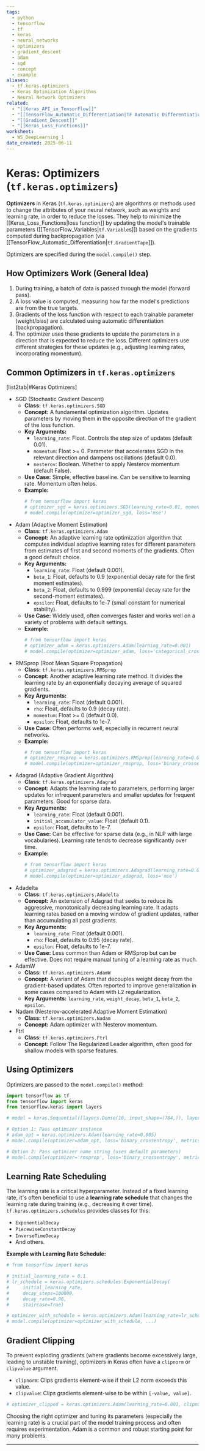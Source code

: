 ```yaml
---
tags:
  - python
  - tensorflow
  - tf
  - keras
  - neural_networks
  - optimizers
  - gradient_descent
  - adam
  - sgd
  - concept
  - example
aliases:
  - tf.keras.optimizers
  - Keras Optimization Algorithms
  - Neural Network Optimizers
related:
  - "[[Keras_API_in_TensorFlow]]"
  - "[[TensorFlow_Automatic_Differentiation|TF Automatic Differentiation]]"
  - "[[Gradient_Descent]]"
  - "[[Keras_Loss_Functions]]"
worksheet:
  - WS_DeepLearning_1
date_created: 2025-06-11
---
```

# Keras: Optimizers (`tf.keras.optimizers`)

**Optimizers** in Keras (`tf.keras.optimizers`) are algorithms or methods used to change the attributes of your neural network, such as weights and learning rate, in order to reduce the losses. They help to minimize the [[Keras_Loss_Functions|loss function]] by updating the model's trainable parameters ([[TensorFlow_Variables|`tf.Variable`s]]) based on the gradients computed during backpropagation (via [[TensorFlow_Automatic_Differentiation|`tf.GradientTape`]]).

Optimizers are specified during the `model.compile()` step.

## How Optimizers Work (General Idea)
1.  During training, a batch of data is passed through the model (forward pass).
2.  A loss value is computed, measuring how far the model's predictions are from the true targets.
3.  Gradients of the loss function with respect to each trainable parameter (weight/bias) are calculated using automatic differentiation (backpropagation).
4.  The optimizer uses these gradients to update the parameters in a direction that is expected to reduce the loss. Different optimizers use different strategies for these updates (e.g., adjusting learning rates, incorporating momentum).

## Common Optimizers in `tf.keras.optimizers`

[list2tab|#Keras Optimizers]
- SGD (Stochastic Gradient Descent)
    -   **Class:** `tf.keras.optimizers.SGD`
    -   **Concept:** A fundamental optimization algorithm. Updates parameters by moving them in the opposite direction of the gradient of the loss function.
    -   **Key Arguments:**
        -   `learning_rate`: Float. Controls the step size of updates (default 0.01).
        -   `momentum`: Float >= 0. Parameter that accelerates SGD in the relevant direction and dampens oscillations (default 0.0).
        -   `nesterov`: Boolean. Whether to apply Nesterov momentum (default False).
    -   **Use Case:** Simple, effective baseline. Can be sensitive to learning rate. Momentum often helps.
    -   **Example:**
        ```python
        # from tensorflow import keras
        # optimizer_sgd = keras.optimizers.SGD(learning_rate=0.01, momentum=0.9)
        # model.compile(optimizer=optimizer_sgd, loss='mse')
        ```
- Adam (Adaptive Moment Estimation)
    -   **Class:** `tf.keras.optimizers.Adam`
    -   **Concept:** An adaptive learning rate optimization algorithm that computes individual adaptive learning rates for different parameters from estimates of first and second moments of the gradients. Often a good default choice.
    -   **Key Arguments:**
        -   `learning_rate`: Float (default 0.001).
        -   `beta_1`: Float, defaults to 0.9 (exponential decay rate for the first moment estimates).
        -   `beta_2`: Float, defaults to 0.999 (exponential decay rate for the second-moment estimates).
        -   `epsilon`: Float, defaults to 1e-7 (small constant for numerical stability).
    -   **Use Case:** Widely used, often converges faster and works well on a variety of problems with default settings.
    -   **Example:**
        ```python
        # from tensorflow import keras
        # optimizer_adam = keras.optimizers.Adam(learning_rate=0.001)
        # model.compile(optimizer=optimizer_adam, loss='categorical_crossentropy')
        ```
- RMSprop (Root Mean Square Propagation)
    -   **Class:** `tf.keras.optimizers.RMSprop`
    -   **Concept:** Another adaptive learning rate method. It divides the learning rate by an exponentially decaying average of squared gradients.
    -   **Key Arguments:**
        -   `learning_rate`: Float (default 0.001).
        -   `rho`: Float, defaults to 0.9 (decay rate).
        -   `momentum`: Float >= 0 (default 0.0).
        -   `epsilon`: Float, defaults to 1e-7.
    -   **Use Case:** Often performs well, especially in recurrent neural networks.
    -   **Example:**
        ```python
        # from tensorflow import keras
        # optimizer_rmsprop = keras.optimizers.RMSprop(learning_rate=0.001, rho=0.9)
        # model.compile(optimizer=optimizer_rmsprop, loss='binary_crossentropy')
        ```
- Adagrad (Adaptive Gradient Algorithm)
    -   **Class:** `tf.keras.optimizers.Adagrad`
    -   **Concept:** Adapts the learning rate to parameters, performing larger updates for infrequent parameters and smaller updates for frequent parameters. Good for sparse data.
    -   **Key Arguments:**
        -   `learning_rate`: Float (default 0.001).
        -   `initial_accumulator_value`: Float (default 0.1).
        -   `epsilon`: Float, defaults to 1e-7.
    -   **Use Case:** Can be effective for sparse data (e.g., in NLP with large vocabularies). Learning rate tends to decrease significantly over time.
    -   **Example:**
        ```python
        # from tensorflow import keras
        # optimizer_adagrad = keras.optimizers.Adagrad(learning_rate=0.01)
        # model.compile(optimizer=optimizer_adagrad, loss='mse')
        ```
- Adadelta
    -   **Class:** `tf.keras.optimizers.Adadelta`
    -   **Concept:** An extension of Adagrad that seeks to reduce its aggressive, monotonically decreasing learning rate. It adapts learning rates based on a moving window of gradient updates, rather than accumulating all past gradients.
    -   **Key Arguments:**
        -   `learning_rate`: Float (default 0.001).
        -   `rho`: Float, defaults to 0.95 (decay rate).
        -   `epsilon`: Float, defaults to 1e-7.
    -   **Use Case:** Less common than Adam or RMSprop but can be effective. Does not require manual tuning of a learning rate as much.
- AdamW
    -   **Class:** `tf.keras.optimizers.AdamW`
    -   **Concept:** A variant of Adam that decouples weight decay from the gradient-based updates. Often reported to improve generalization in some cases compared to Adam with L2 regularization.
    -   **Key Arguments:** `learning_rate`, `weight_decay`, `beta_1`, `beta_2`, `epsilon`.
- Nadam (Nesterov-accelerated Adaptive Moment Estimation)
    -   **Class:** `tf.keras.optimizers.Nadam`
    -   **Concept:** Adam optimizer with Nesterov momentum.
- Ftrl
    -   **Class:** `tf.keras.optimizers.Ftrl`
    -   **Concept:** Follow The Regularized Leader algorithm, often good for shallow models with sparse features.

## Using Optimizers
Optimizers are passed to the `model.compile()` method:
```python
import tensorflow as tf
from tensorflow import keras
from tensorflow.keras import layers

# model = keras.Sequential([layers.Dense(10, input_shape=(784,)), layers.Dense(1, activation='sigmoid')])

# Option 1: Pass optimizer instance
# adam_opt = keras.optimizers.Adam(learning_rate=0.005)
# model.compile(optimizer=adam_opt, loss='binary_crossentropy', metrics=['accuracy'])

# Option 2: Pass optimizer name string (uses default parameters)
# model.compile(optimizer='rmsprop', loss='binary_crossentropy', metrics=['accuracy'])
```

## Learning Rate Scheduling
The learning rate is a critical hyperparameter. Instead of a fixed learning rate, it's often beneficial to use a **learning rate schedule** that changes the learning rate during training (e.g., decreasing it over time).
`tf.keras.optimizers.schedules` provides classes for this:
-   `ExponentialDecay`
-   `PiecewiseConstantDecay`
-   `InverseTimeDecay`
-   And others.

**Example with Learning Rate Schedule:**
```python
# from tensorflow import keras

# initial_learning_rate = 0.1
# lr_schedule = keras.optimizers.schedules.ExponentialDecay(
#     initial_learning_rate,
#     decay_steps=100000,
#     decay_rate=0.96,
#     staircase=True)

# optimizer_with_schedule = keras.optimizers.Adam(learning_rate=lr_schedule)
# model.compile(optimizer=optimizer_with_schedule, ...)
```

## Gradient Clipping
To prevent exploding gradients (where gradients become excessively large, leading to unstable training), optimizers in Keras often have a `clipnorm` or `clipvalue` argument.
-   `clipnorm`: Clips gradients element-wise if their L2 norm exceeds this value.
-   `clipvalue`: Clips gradients element-wise to be within `[-value, value]`.

```python
# optimizer_clipped = keras.optimizers.Adam(learning_rate=0.001, clipnorm=1.0)
```

Choosing the right optimizer and tuning its parameters (especially the learning rate) is a crucial part of the model training process and often requires experimentation. Adam is a common and robust starting point for many problems.

---